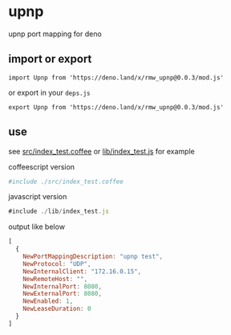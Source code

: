 # upnp

upnp port mapping for deno

## import or export

```
import Upnp from 'https://deno.land/x/rmw_upnp@0.0.3/mod.js'
```

or export in your `deps.js`

```
export Upnp from 'https://deno.land/x/rmw_upnp@0.0.3/mod.js'
```

## use

see [src/index_test.coffee](./src/index_test.coffee) or [lib/index_test.js](./lib/index_test.js)  for example

coffeescript version

```coffee
#include ./src/index_test.coffee
```


javascript version

```javascript
#include ./lib/index_test.js
```

output like below

```javascript
[
  {
    NewPortMappingDescription: "upnp test",
    NewProtocol: "UDP",
    NewInternalClient: "172.16.0.15",
    NewRemoteHost: "",
    NewInternalPort: 8080,
    NewExternalPort: 8080,
    NewEnabled: 1,
    NewLeaseDuration: 0
  }
]
```
